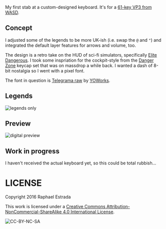 My first stab at a custom-designed keyboard. It's for a [61-key VP3 from WASD](http://www.wasdkeyboards.com/index.php/products/mechanical-keyboard/wasd-vp3-61-key-custom-mechanical-keyboard.html). 

## Concept
I adjusted some of the legends to be more UK-ish (i.e. swap the `@` and `"`) and integrated the default layer features for arrows and volume, too.

The design is a retro take on the HUD of sci-fi simulators, specifically [Elite Dangerous](https://en.wikipedia.org/wiki/Elite:_Dangerous). I took some inspriation for the cockpit-style from the [Danger Zone](https://www.massdrop.com/buy/danger-zone-sa-keycap-set) keycap set that was on massdrop a while back. I wanted a dash of 8-bit nostalgia so I went with a pixel font.

The font in question is [Telegrama raw](http://www.yoworks.com/telegrama/index.html) by [YOWorks](http://www.yoworks.com).

## Legends
![legends only](https://github.com/galaktor/wasd-keyboard/blob/master/elite-hud/legends.png?raw=true)

## Preview
![digital preview](https://github.com/galaktor/wasd-keyboard/blob/master/elite-hud/digital-preview.png?raw=true)

## Work in progress
I haven't received the actual keyboard yet, so this could be total rubbish...

# LICENSE
Copyright 2016 Raphael Estrada

This work is licensed under a [Creative Commons Attribution-NonCommercial-ShareAlike 4.0 International License](http://creativecommons.org/licenses/by-nc-sa/4.0/).

![CC-BY-NC-SA](https://i.creativecommons.org/l/by-nc-sa/4.0/88x31.png)
